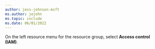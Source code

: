 ```yaml
---
author: jess-johnson-msft
ms.author: jejohn
ms.topic: include
ms.date: 06/01/2022
---
```


On the left resource menu for the resource group, select **Access control (IAM)**.
